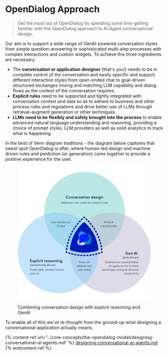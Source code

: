# OpenDialog Approach

> Get the most out of OpenDialog by spending some time getting familiar with the OpenDialog approach to AI Agent conversational design.&#x20;

Our aim is to support a wide range of GenAI-powered conversation styles from simple question-answering to sophisticated multi-step processes with complex interactions and custom widgets. To achieve this three ingredients are necessary.&#x20;

* The **conversation or application designer** (that's you!) needs to be in complete control of the conversation and easily specific and support different interaction styles from open-ended chat to goal-driven structured exchanges mixing and matching LLM capability and dialog flows as the context of the conversation requires.&#x20;
* **Explicit rules** need to be supported and tightly integrated with conversation context and data so as to adhere to business and other process rules and regulations and drive better use of LLMs through retrieval-augment generation or other techniques.
* **LLMs need to be flexibly and safely brought into the process** to enable advanced natural language understanding and reasoning, providing a choice of prompt styles, LLM providers as well as solid analytics to track what is happening.&#x20;

In the best of Venn diagram traditions - the diagram below captures that _sweet spot_ OpenDialog is after, where human-led design and machine driven rules and prediction (or generation) come together to provide a positive experience for the user.&#x20;

<figure><img src="../.gitbook/assets/2B.png" alt=""><figcaption><p>Combining conversation design with explicit reasoning and GenAI</p></figcaption></figure>

To enable all of this we've re-thought from the ground-up what designing a conversational application actually means.&#x20;

{% content-ref url="../core-concepts/the-opendialog-model/designing-conversational-ai-agents.md" %}
[designing-conversational-ai-agents.md](../core-concepts/the-opendialog-model/designing-conversational-ai-agents.md)
{% endcontent-ref %}

